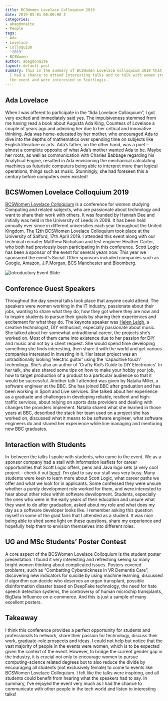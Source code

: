 ```yaml
---
title: BCSWomen Lovelace Colloquium 2019
date: 2019-05-01 00:00:00 Z
categories:
- abagdonaite
- People
tags:
- Ada
- Lovelace
- Colloquium
- '2019'
- BCSWomen
author: abagdonaite
layout: default_post
summary: This is the summary of BCSWomen Lovelace Colloquium 2019 that I attended.
  I had a chance to attend interesting talks and to talk with women students who attended
  the event and were interested in ScottLogic.
---
```


## Ada Lovelace

When I was offered to participate in the “Ada Lovelace Colloquium”, I got very excited and immediately said yes. The impulsiveness stemmed from me having read a book about Augusta Ada King, Countess of Lovelace a couple of years ago and admiring her due to her critical and innovative thinking. Ada was home-educated by her mother, who encouraged Ada to dive into the depths of mathematics over spending time on subjects like English literature or arts. Ada’s father, on the other hand, was a poet – almost a complete opposite of what Ada’s mother wanted Ada to be. Maybe her roots, as well as communication with Charles Babbage regarding his Analytical Engine, resulted in Ada envisioning the mechanical calculating machines as futuristic computers being able to interpret more than logical operations, things such as music. Stunningly, she had foreseen this a century before computers even existed!

## BCSWomen Lovelace Colloquium 2019

[BCSWomen Lovelace Colloquium](https://bcswomenlovelace.bcs.org/) is a conference for women studying Computing and related subjects, who are passionate about technology and want to share their work with others. It was founded by Hannah Dee and initially was held in the University of Leeds in 2008. It has been held annually ever since in different universities each year throughout the United Kingdom. The 12th BCSWomen Lovelace Colloquium took place at the University of Salford, 17th April 2019. I attended this event along with our technical recruiter Matthew Nicholson and test engineer Heather Carter, who both had previously been participating in this conference. Scott Logic has been a sponsor of the event for several years now. This year we sponsored the event’s Social. Other sponsors included companies such as Google, Amazon, J.P.Morgan, BCS Manchester and Bloomberg. 

![Introductory Event Slide]({{site.baseurl}}/abagdonaite/assets/adaLovelaceSlide.jpg)

## Conference Guest Speakers

Throughout the day several talks took place that anyone could attend. The speakers were women working in the IT industry, passionate about their jobs, wanting to share what they do, how they got where they are now and to inspire students to pursue their goals by sharing their experiences and excitement for what they do.
The keynote speaker was [Helen Leigh]( https://twitter.com/helenleigh), a creative technologist, DIY enthusiast, especially passionate about music. She talked about her somewhat untraditional career, the projects she’s worked on. Most of them came into existence due to her passion for DIY and music and not by a client request. She would spend time developing something she finds interesting, then share it with the world and get various companies interested in investing in it. Her latest project was an untraditionally looking 'electric guitar' using the 'capacitive touch' technology. She’s also an author of ‘Crafty Kid’s Guide to DIY Electronics’. In her talk, she also shared some tips on how to make your hobby your job, how to target production of a product to a particular audience so that it would be successful.
Another talk I attended was given by Natalia Miller, a software engineer at the BBC. She has joined BBC after graduation and has been working in Sport and Live services. She talked about her experience as a graduate and challenges in developing reliable, resilient and high-traffic services, about relying on sports data providers and dealing with changes the providers implement. Natalia shared what she learned in those years at BBC, described the stack her team used on a project she has worked on, discussed what it means to be software engineer, what software engineers do and shared her experience while line managing and mentoring new BBC graduates.

## Interaction with Students

In-between the talks I spoke with students, who came to the event. We as a sponsor company had a stall with information leaflets for career opportunities that Scott Logic offers, pens and Java logo sets (a very cool project - check it out [here](https://github.com/ScottLogic/logo-bricks)). I’m glad to say our stall was very busy. Many students were keen to learn more about Scott Logic, what career paths we offer and what we look for in applicants. Some confessed they were unsure whether a purely development role worked for them, and were interested to hear about other roles within software development. Students, especially the ones who were in the early years of their education and unsure what they want to do after graduation, asked about my role and what does my day as a software developer looks like. I remember asking this question myself in some of the grad fairs that I attended as a student. It was nice being able to shed some light on these questions, share my experience and hopefully help them to envision themselves into different roles.

## UG and MSc Students’ Poster Contest

A core aspect of the BCSWomen Lovelace Colloquium is the student poster presentation. I found it very interesting and refreshing seeing so many bright women thinking about complicated issues. Posters covered problems, such as “Combatting Cybersickness in VR Dementia Care”, discovering new indicators for suicide by using machine learning, discussed if algorithm can decide who deserves an organ transplant, possible disinformation disaster based on DeepFake technology, the need for hate speech detection systems, the controversy of human microchip transplants, BigData Influence on e-commerce. And this is just a sample of many excellent posters.

## Takeaway

I think this conference provides a perfect opportunity for students and professionals to network, share their passion for technology, discuss their work, graduate-role prospects and ideas. I could not help but notice that the vast majority of people in the events were women, which is to be expected given the context of the event. However, to bridge the current gender gap in the industry, it is crucial not only to encourage women to pursue computing-science related degrees but to also reduce the divide by encouraging all students (not exclusively female) to come to events like BCSWomen Lovelace Colloquium. I felt like the talks were inspiring, and all students could benefit from hearing what the speakers had to say. In summary, I’ve enjoyed the event very much as I had the chance to communicate with other people in the tech world and listen to interesting talks!
